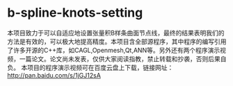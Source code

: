 # b-spline-knots-setting
本项目致力于可以自适应地设置张量积B样条曲面节点线，最终的结果表明我们的方法是有效的，可以极大地提高精度。本项目含全部源程序，其中程序的编写引用了许多开源的C++库，如CAGL,Openmesh,Qt,ANN等。另外还有两个程序演示视频，一篇论文。论文尚未发表，仅供大家阅读指教，禁止转载和抄袭，否则后果自负。
本项目的程序演示视频可在百度云盘上下载，链接网址：http://pan.baidu.com/s/1jGJ12sA

